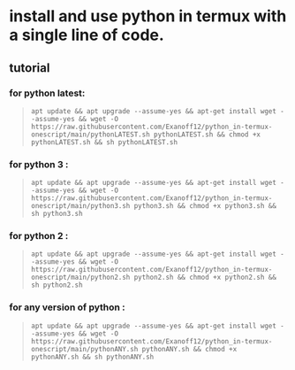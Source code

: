 # install and use python in termux with a single line of code.

## tutorial

### for python latest:

> `apt update && apt upgrade --assume-yes && apt-get install wget --assume-yes && wget -O https://raw.githubusercontent.com/Exanoff12/python_in-termux-onescript/main/pythonLATEST.sh pythonLATEST.sh && chmod +x pythonLATEST.sh && sh pythonLATEST.sh`

### for python 3 :

> `apt update && apt upgrade --assume-yes && apt-get install wget --assume-yes && wget -O https://raw.githubusercontent.com/Exanoff12/python_in-termux-onescript/main/python3.sh python3.sh && chmod +x python3.sh && sh python3.sh`

### for python 2 :

> `apt update && apt upgrade --assume-yes && apt-get install wget --assume-yes && wget -O https://raw.githubusercontent.com/Exanoff12/python_in-termux-onescript/main/python2.sh python2.sh && chmod +x python2.sh && sh python2.sh`

### for any version of python :

> `apt update && apt upgrade --assume-yes && apt-get install wget --assume-yes && wget -O https://raw.githubusercontent.com/Exanoff12/python_in-termux-onescript/main/pythonANY.sh pythonANY.sh && chmod +x pythonANY.sh && sh pythonANY.sh`
